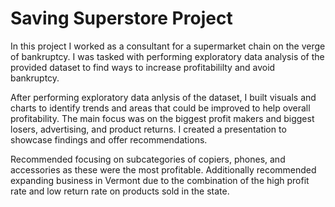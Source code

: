 
# Saving Superstore Project

In this project I worked as a consultant for a supermarket chain on the verge of bankruptcy. I was tasked with performing exploratory data analysis of the provided dataset to find ways to increase profitabililty and avoid bankruptcy. 

After performing exploratory data anlysis of the dataset, I built visuals and charts to identify trends and areas that could be improved to help overall profitability. The main focus was on the biggest profit makers and biggest losers, advertising, and product returns. I created a presentation to showcase findings and offer recommendations.

Recommended focusing on subcategories of copiers, phones, and accessories as these were the most profitable. Additionally recommended expanding business in Vermont due to the combination of the high profit rate and low return rate on products sold in the state.
